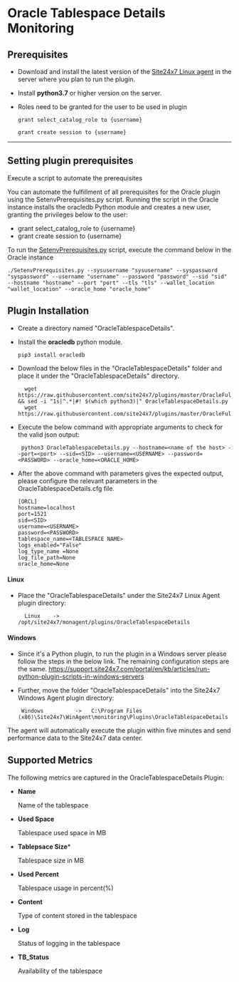 # Oracle Tablespace Details Monitoring


                                                                                              
## Prerequisites

- Download and install the latest version of the [Site24x7 Linux agent](https://www.site24x7.com/app/client#/admin/inventory/add-monitor) in the server where you plan to run the plugin. 
- Install **python3.7** or higher version on the server.
- Roles need to be granted for the user to be used in plugin

	```
	grant select_catalog_role to {username}
	```
	```
	grant create session to {username}
	```

---
## Setting plugin prerequisites 
Execute a script to automate the prerequisites

You can automate the fulfillment of all prerequisites for the Oracle plugin using the SetenvPrerequisites.py script. Running the script in the Oracle instance installs the oracledb Python module and creates a new user, granting the privileges below to the user:

- grant select_catalog_role to {username}
- grant create session to {username}

To run the [SetenvPrerequisites.py](https://github.com/site24x7/plugins/blob/master/OracleFullStackMonitoring/SetenvPrerequisites.py) script, execute the command below in the Oracle instance
```
./SetenvPrerequisites.py --sysusername "sysusername" --syspassword "syspassword" --username "username" --password "password" --sid "sid"  --hostname "hostname" --port "port" --tls "tls" --wallet_location "wallet_location" --oracle_home "oracle_home"
```

## Plugin Installation  

- Create a directory named "OracleTablespaceDetails".
- Install the **oracledb** python module.
	```
	pip3 install oracledb
	```
	
- Download the below files in the "OracleTablespaceDetails" folder and place it under the "OracleTablespaceDetails" directory.

		wget https://raw.githubusercontent.com/site24x7/plugins/master/OracleFullStackMonitoring/OracleTablespaceDetails/OracleTablespaceDetails.py && sed -i "1s|^.*|#! $(which python3)|" OracleTablespaceDetails.py
		wget https://raw.githubusercontent.com/site24x7/plugins/master/OracleFullStackMonitoring/OracleTablespaceDetails/OracleTablespaceDetails.cfg

- Execute the below command with appropriate arguments to check for the valid json output:
	```
	 python3 OracleTablespaceDetails.py --hostname=<name of the host> --port=<port> --sid=<SID> --username=<USERNAME> --password=<PASSWORD> --oracle_home=<ORACLE_HOME>
	 ```
- After the above command with parameters gives the expected output, please configure the relevant parameters in the OracleTablespaceDetails.cfg file.

	```
    [ORCL]
    hostname=localhost
    port=1521
    sid=<SID>
    username=<USERNAME>
    password=<PASSWORD>
    tablespace_name=<TABLESPACE NAME>
    logs_enabled="False"
    log_type_name =None
    log_file_path=None
    oracle_home=None

	```	
#### Linux

- Place the "OracleTablespaceDetails" under the Site24x7 Linux Agent plugin directory:

        Linux    ->   /opt/site24x7/monagent/plugins/OracleTablespaceDetails

#### Windows
- Since it's a Python plugin, to run the plugin in a Windows server please follow the steps in the below link. The remaining configuration steps are the same.
https://support.site24x7.com/portal/en/kb/articles/run-python-plugin-scripts-in-windows-servers
-  Further, move the folder "OracleTablespaceDetails" into the  Site24x7 Windows Agent plugin directory:

        Windows          ->   C:\Program Files (x86)\Site24x7\WinAgent\monitoring\Plugins\OracleTablespaceDetails


The agent will automatically execute the plugin within five minutes and send performance data to the Site24x7 data center.





## Supported Metrics
The following metrics are captured in the OracleTablespaceDetails Plugin:

- **Name**
  
    Name of the tablespace

- **Used Space**

    Tablespace used space in MB

- **Tablepsace Size***

    Tablespace size in MB

- **Used Percent**

    Tablespace usage in percent(%)

- **Content**

   Type of content stored in the tablespace

- **Log**

   Status of logging in the tablespace

- **TB_Status**

    Availability of the tablespace

